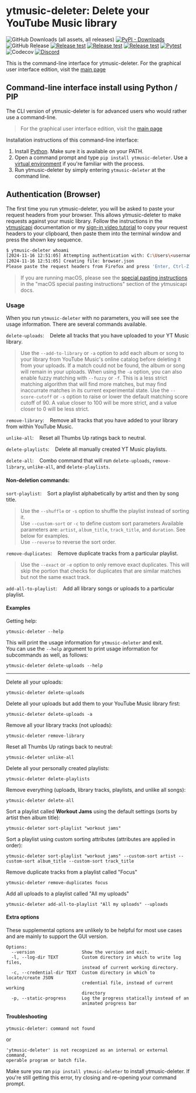 # ytmusic-deleter: Delete your YouTube Music library
![GitHub Downloads (all assets, all releases)](https://img.shields.io/github/downloads/apastel/ytmusic-deleter/total?label=.exe%20Downloads)
[![PyPI - Downloads](https://img.shields.io/pypi/dm/ytmusic-deleter?logo=pypi&logoColor=yellow&label=PyPI%20Downloads)](https://pypi.org/project/ytmusic-deleter/)
![GitHub Release](https://img.shields.io/github/v/release/apastel/ytmusic-deleter)
[![Release test](https://github.com/apastel/ytmusic-deleter/actions/workflows/build-exe.yml/badge.svg)](https://github.com/apastel/ytmusic-deleter/actions/workflows/build-exe.yml)
[![Release test](https://github.com/apastel/ytmusic-deleter/actions/workflows/build-dmg.yml/badge.svg)](https://github.com/apastel/ytmusic-deleter/actions/workflows/build-dmg.yml)
[![Release test](https://github.com/apastel/ytmusic-deleter/actions/workflows/build-deb.yml/badge.svg)](https://github.com/apastel/ytmusic-deleter/actions/workflows/build-deb.yml)
[![Pytest](https://github.com/apastel/ytmusic-deleter/actions/workflows/pytest.yml/badge.svg)](https://github.com/apastel/ytmusic-deleter/actions/workflows/pytest.yml)
![Codecov](https://img.shields.io/codecov/c/github/apastel/ytmusic-deleter?color=green)
[![Discord](https://img.shields.io/discord/1156973782741827686?logo=discord)](https://discord.gg/M9t5H8njrM)

This is the command-line interface for ytmusic-deleter. For the graphical user interface edition, visit the [main page](https://github.com/apastel/ytmusic-deleter)

## Command-line interface install using Python / PIP
The CLI version of ytmusic-deleter is for advanced users who would rather use a command-line.
> For the graphical user interface edition, visit the [main page](https://github.com/apastel/ytmusic-deleter)

Installation instructions of this command-line interface:
1. Install [Python](https://www.python.org/downloads/). Make sure it is available on your PATH.
1. Open a command prompt and type `pip install ytmusic-deleter`. Use a [virtual environment](https://virtualenv.pypa.io/en/latest/) if you're familiar with the process.
1. Run ytmusic-deleter by simply entering `ytmusic-deleter` at the command line.

## Authentication (Browser)

The first time you run ytmusic-deleter, you will be asked to paste your request headers from your browser.
This allows ytmusic-deleter to make requests against your music library. Follow the instructions in the 
[ytmusicapi](https://ytmusicapi.readthedocs.io/en/stable/setup/browser.html#copy-authentication-headers) documentation
or my [sign-in video tutorial](https://youtu.be/FZ7gaMTUYN4) to copy your request headers to your clipboard, then paste
them into the terminal window and press the shown key sequence.

```sh
$ ytmusic-deleter whoami
[2024-11-16 12:51:05] Attempting authentication with: C:\Users\<username>\AppData\Roaming\YTMusic_Deleter\browser.json
[2024-11-16 12:51:05] Creating file: browser.json
Please paste the request headers from Firefox and press 'Enter, Ctrl-Z, Enter' to continue:
```
> If you are running macOS, please see the [special pasting instructions](https://ytmusicapi.readthedocs.io/en/stable/setup/browser.html#using-the-headers-in-your-project)
in the "macOS special pasting instructions" section of the ytmusicapi docs.


### Usage
When you run `ytmusic-deleter` with no parameters, you will see see the usage information. There are several commands available.

`delete-uploads`:&nbsp;&nbsp;&nbsp;&nbsp;Delete all tracks that you have uploaded to your YT Music library.

>Use the `--add-to-library` or `-a` option to add each album or song to your library from YouTube Music's online catalog before deleting it from your uploads. If a match could not be found, the album or song will remain in your uploads.
When using the `-a` option, you can also enable fuzzy matching with `--fuzzy` or `-f`. This is a less strict matching algorithm that will find more matches,
but may find inaccurrate matches in its current experimental state. Use the `--score-cutoff` or `-s` option to raise or lower the default matching score cutoff of 90. A value closer to 100 will be more strict, and a value closer to 0 will be less strict.

`remove-library`:&nbsp;&nbsp;&nbsp;&nbsp;Remove all tracks that you have added to your library from within YouTube Music.

`unlike-all`:&nbsp;&nbsp;&nbsp;&nbsp;Reset all Thumbs Up ratings back to neutral.

`delete-playlists`:&nbsp;&nbsp;&nbsp;&nbsp;Delete all manually created YT Music playlists.

`delete-all`:&nbsp;&nbsp;&nbsp;&nbsp;Combo command that will run `delete-uploads`, `remove-library`, `unlike-all`, and `delete-playlists`.
#### Non-deletion commands:
`sort-playlist`:&nbsp;&nbsp;&nbsp;&nbsp;Sort a playlist alphabetically by artist and then by song title.

>Use the `--shuffle` or `-s` option to shuffle the playlist instead of sorting it.  
Use `--custom-sort` or `-c` to define custom sort parameters Available parameters are: `artist`, `album_title`, `track_title`, and `duration`. See below for examples.  
Use `--reverse` to reverse the sort order.

`remove-duplicates`:&nbsp;&nbsp;&nbsp;&nbsp;Remove duplicate tracks from a particular playlist.

>Use the `--exact` or `-e` option to only remove exact duplicates. This will skip the portion
that checks for duplicates that are similar matches but not the same exact track.

`add-all-to-playlist`:&nbsp;&nbsp;&nbsp;&nbsp;Add all library songs or uploads to a particular playlist.
#### Examples

Getting help:
```
ytmusic-deleter --help
```
This will print the usage information for `ytmusic-deleter` and exit.  
You can use the `--help` argument to print usage information for subcommands as well, as follows:
```
ytmusic-deleter delete-uploads --help
```
---
Delete all your uploads:
```
ytmusic-deleter delete-uploads
```
Delete all your uploads but add them to your YouTube Music library first:
```
ytmusic-deleter delete-uploads -a
```
Remove all your library tracks (not uploads):
```
ytmusic-deleter remove-library
```
Reset all Thumbs Up ratings back to neutral:
```
ytmusic-deleter unlike-all
```
Delete all your personally created playlists:
```
ytmusic-deleter delete-playlists
```
Remove everything (uploads, library tracks, playlists, and unlike all songs):
```
ytmusic-deleter delete-all
```
Sort a playlist called **Workout Jams** using the default settings (sorts by artist then album title):
```
ytmusic-deleter sort-playlist "workout jams"
```

Sort a playlist using custom sorting attributes (attributes are applied in order):
```
ytmusic-deleter sort-playlist "workout jams" --custom-sort artist --custom-sort album_title --custom-sort track_title
```

Remove duplicate tracks from a playlist called "Focus"
```
ytmusic-deleter remove-duplicates focus
```

Add all uploads to a playlist called "All my uploads"
```
ytmusic-deleter add-all-to-playlist "All my uploads" --uploads
```

#### Extra options
These supplemental options are unlikely to be helpful for most use cases and are mainly to support the GUI version.
```
Options:
  --version                  Show the version and exit.
  -l, --log-dir TEXT         Custom directory in which to write log files,
                             instead of current working directory.
  -c, --credential-dir TEXT  Custom directory in which to locate/create JSON
                             credential file, instead of current working
                             directory
  -p, --static-progress      Log the progress statically instead of an
                             animated progress bar
```
#### Troubleshooting
```
ytmusic-deleter: command not found
```
or
```
'ytmusic-deleter' is not recognized as an internal or external command,
operable program or batch file.
```
Make sure you ran `pip install ytmusic-deleter` to install ytmusic-deleter. If you're still getting this error, try closing and re-opening your command prompt.
